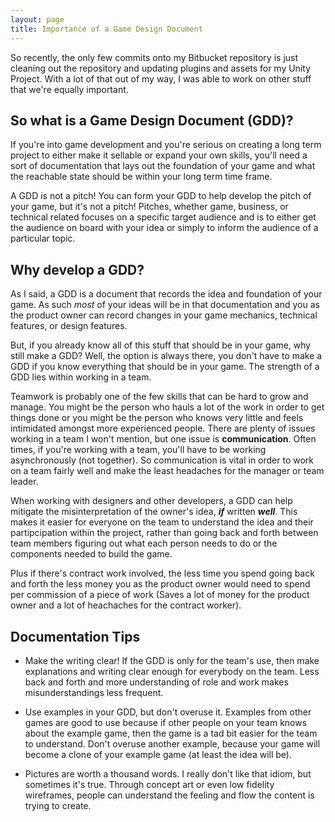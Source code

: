 ```yaml
---
layout: page
title: Importance of a Game Design Document
---
```


So recently, the only few commits onto my Bitbucket repository is just cleaning out the repository and updating plugins and assets for my Unity Project. With a lot of that out of my way, I was able to work on other stuff that we're equally important.

## So what is a Game Design Document (GDD)?

If you're into game development and you're serious on creating a long term project to either make it sellable or expand your own skills, you'll need a sort of documentation that lays out the foundation of your game and what the reachable state should be within your long term time frame. 

A GDD is not a pitch! You can form your GDD to help develop the pitch of your game, but it's not a pitch! Pitches, whether game, business, or technical related focuses on a specific target audience and is to either get the audience on board with your idea or simply to inform the audience of a particular topic.

## Why develop a GDD?

As I said, a GDD is a document that records the idea and foundation of your game. As such *most* of your ideas will be in that documentation and you as the product owner can record changes in your game mechanics, technical features, or design features.

But, if you already know all of this stuff that should be in your game, why still make a GDD? Well, the option is always there, you don't have to make a GDD if you know everything that should be in your game. The strength of a GDD lies within working in a team.

Teamwork is probably one of the few skills that can be hard to grow and manage. You might be the person who hauls a lot of the work in order to get things done or you might be the person who knows very little and feels intimidated amongst more experienced people. There are plenty of issues working in a team I won't mention, but one issue is **communication**. Often times, if you're working with a team, you'll have to be working asynchronously (not together). So communication is vital in order to work on a team fairly well and make the least headaches for the manager or team leader.

When working with designers and other developers, a GDD can help mitigate the misinterpretation of the owner's idea, ***if*** written ***well***. This makes it easier for everyone on the team to understand the idea and their partipcipation within the project, rather than going back and forth between team members figuring out what each person needs to do or the components needed to build the game.

Plus if there's contract work involved, the less time you spend going back and forth the less money you as the product owner would need to spend per commission of a piece of work (Saves a lot of money for the product owner and a lot of heachaches for the contract worker).

## Documentation Tips

* Make the writing clear! If the GDD is only for the team's use, then make explanations and writing clear enough for everybody on the team. Less back and forth and more understanding of role and work makes misunderstandings less frequent.

* Use examples in your GDD, but don't overuse it. Examples from other games are good to use because if other people on your team knows about the example game, then the game is a tad bit easier for the team to understand. Don't overuse another example, because your game will become a clone of your example game (at least the idea will be).

* Pictures are worth a thousand words. I really don't like that idiom, but sometimes it's true. Through concept art or even low fidelity wireframes, people can understand the feeling and flow the content is trying to create.

